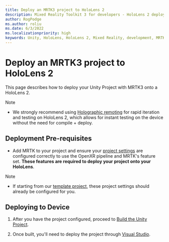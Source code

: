 ```yaml
---
title: Deploy an MRTK3 project to HoloLens 2
description: Mixed Reality Toolkit 3 for developers - HoloLens 2 deployment.
author: RogPodge
ms.author: roliu
ms.date: 6/3/2022
ms.localizationpriority: high
keywords: Unity, HoloLens, HoloLens 2, Mixed Reality, development, MRTK3, HoloLens, Deployment
---
```


# Deploy an MRTK3 project to HoloLens 2

This page describes how to deploy your Unity Project with MRTK3 onto a HoloLens 2.

> [!NOTE]
> - We strongly recommend using [Holographic remoting](streaming.md) for rapid iteration and testing on HoloLens 2, which allows for instant testing on the device without the need for compile + deploy.

## Deployment Pre-requisites

- Add MRTK to your project and ensure your [project settings](../getting-started/setting-up/setup-new-project.md#5-configure-openxr-related-settings) are configured correctly to use the OpenXR pipeline and MRTK's feature set. **These features are required to deploy your project onto your HoloLens**.

> [!NOTE]
> - If starting from our [template project](../getting-started/setting-up/setup-template.md), these project settings should already be configured for you.

## Deploying to Device

1. After you have the project configured, proceed to [Build the Unity Project](/windows/mixed-reality/develop/unity/build-and-deploy-to-hololens#build-the-unity-project).

1. Once built, you'll need to deploy the project through [Visual Studio](/windows/mixed-reality/develop/advanced-concepts/using-visual-studio?tabs=hl2).
